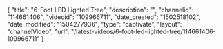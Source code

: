 {
    "title": "6-Foot LED Lighted Tree",
    "description": "",
    "channelid": "114661406",
    "videoid": "109966711",
    "date_created": "1502518102",
    "date_modified": "1504277936",
    "type": "captivate",
    "layout": "channelVideo",
    "url": "\/latest-videos\/6-foot-led-lighted-tree\/114661406-109966711"
}